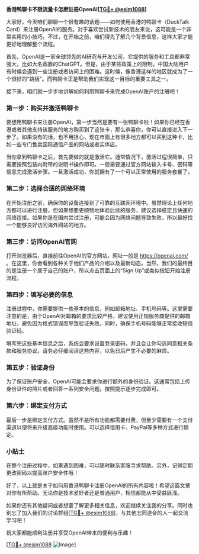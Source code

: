 **香港鸭聊卡不限流量卡怎麽註冊OpenAI[[TG💪+ @esim1088](https://t.me/s/esim1088)]**

大家好，今天咱们聊聊一个很有趣的话题——如何使用香港的鸭聊卡（DuckTalk Card）来注册OpenAI的服务。对于喜欢尝试新技术的朋友来说，这可能是一个非常实用的小技巧。不过，在开始之前，咱们得先了解几个背景信息，这样大家才能更好地理解整个流程。

首先，OpenAI是一家全球领先的AI研究与开发公司，它提供的服务和工具都非常强大，比如大名鼎鼎的ChatGPT。但是，由于某些政策上的限制，中国大陆用户有时候会遇到一些注册或者访问上的困难。这时候，像香港这样的地区就成为了一个很好的“跳板”。而鸭聊卡正是帮助我们实现这一目标的重要工具之一。

接下来，咱们就一步步地讲解如何利用鸭聊卡来完成OpenAI账户的注册吧！

### 第一步：购买并激活鸭聊卡

要想用鸭聊卡来注册OpenAI，第一步当然是要有一张鸭聊卡啦！如果你已经在香港或者其他支持该服务的地方购买到了这张卡，那么恭喜你，你可以直接进入下一步了。如果没有的话，也不用担心，现在市面上有很多地方都可以买到这种卡，比如一些专门售卖国际通信产品的网站或者实体店。

当你拿到鸭聊卡之后，首先要做的就是激活它。通常情况下，激活过程很简单，只需要按照包装内附带的说明书操作即可。一般需要通过官方网站输入卡号、密码等信息完成激活步骤。一旦激活成功，你就拥有了一个可以正常使用的服务套餐了。

### 第二步：选择合适的网络环境

在开始注册之前，确保你的设备连接到了可靠的互联网环境中。虽然理论上任何地方都可以进行注册，但如果想要更顺畅地体验后续的服务，建议选择稳定且快速的网络连接。如果你是在国内尝试注册，可能会因为网络问题导致失败，所以最好找一个能够良好访问海外网站的地方。

### 第三步：访问OpenAI官网

打开浏览器后，直接前往OpenAI的官方网站。网址一般是 https://openai.com/ 。在这里，你会看到各种关于他们产品的介绍以及最新动态。当然，我们的最终目的是注册一个属于自己的账户，所以点击页面上的“Sign Up”或类似按钮开始注册流程。

### 第四步：填写必要的信息

注册过程中，你需要提供一些基本的信息，例如邮箱地址、手机号码等。这里需要注意的是，由于OpenAI对邮箱的要求比较严格，建议使用正规服务商提供的邮箱地址，避免因为格式错误而导致验证失败。同时，确保手机号码能够正常接收短信验证码。

填写完这些基本信息之后，系统会要求设置登录密码，并且会让你勾选同意相关条款和服务协议。请务必仔细阅读这些内容，以免日后产生不必要的麻烦。

### 第五步：验证身份

为了保证账户安全，OpenAI可能会要求你进行额外的身份验证。这通常包括上传身份证件的照片或者回答一系列安全问题。按照提示逐步完成即可。

### 第六步：绑定支付方式

最后一步是绑定支付方式。虽然不是所有功能都需要付费，但至少需要有一个支付渠道以便将来升级高级功能时使用。可以选择信用卡、PayPal等多种方式进行绑定。

### 小贴士

在整个注册过程中，如果遇到困难，可以随时联系客服寻求帮助。另外，记得定期更改密码以提高账户安全性哦！

好了，以上就是关于如何用香港鸭聊卡注册OpenAI的所有内容啦！希望这篇文章对你有所帮助。无论你是技术爱好者还是普通用户，相信都能从中受益匪浅。

如果你还有其他疑问或者想要了解更多相关信息，欢迎继续关注我的分享。同时也别忘了加入我们的讨论群组[[TG💪+ @esim1088](https://t.me/s/esim1088)]，与其他志同道合的人一起交流学习吧！

祝大家都能顺利注册并享受OpenAI带来的便利与乐趣！

[[TG💪+ @esim1088](https://t.me/s/esim1088) ![Image](https://i.postimg.cc/4NQfJmqS/Snipaste-2025-05-13-00-14-12.png)]